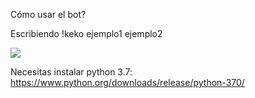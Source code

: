 

Cómo usar el bot?

Escribiendo !keko ejemplo1 ejemplo2

<img src="https://i.imgur.com/1qwD8YW.png">


Necesitas instalar python 3.7: <a target="_" href="https://www.python.org/downloads/release/python-370/">https://www.python.org/downloads/release/python-370/</a>
